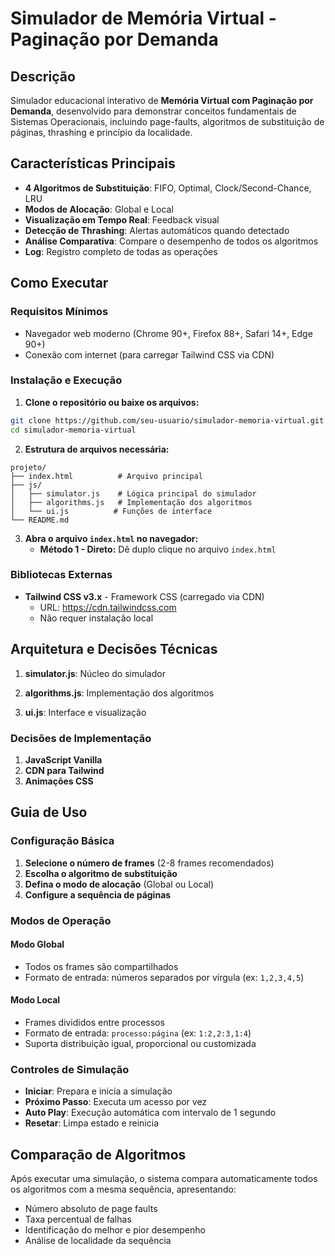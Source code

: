 # Simulador de Memória Virtual - Paginação por Demanda

## Descrição

Simulador educacional interativo de **Memória Virtual com Paginação por Demanda**, desenvolvido para demonstrar conceitos fundamentais de Sistemas Operacionais, incluindo page-faults, algoritmos de substituição de páginas, thrashing e princípio da localidade.

## Características Principais

- **4 Algoritmos de Substituição**: FIFO, Optimal, Clock/Second-Chance, LRU
- **Modos de Alocação**: Global e Local
- **Visualização em Tempo Real**: Feedback visual
- **Detecção de Thrashing**: Alertas automáticos quando detectado
- **Análise Comparativa**: Compare o desempenho de todos os algoritmos
- **Log**: Registro completo de todas as operações


## Como Executar

### Requisitos Mínimos
- Navegador web moderno (Chrome 90+, Firefox 88+, Safari 14+, Edge 90+)
- Conexão com internet (para carregar Tailwind CSS via CDN)

### Instalação e Execução

1. **Clone o repositório ou baixe os arquivos:**
```bash
git clone https://github.com/seu-usuario/simulador-memoria-virtual.git
cd simulador-memoria-virtual
```

2. **Estrutura de arquivos necessária:**
```
projeto/
├── index.html          # Arquivo principal
├── js/
│   ├── simulator.js    # Lógica principal do simulador
│   ├── algorithms.js   # Implementação dos algoritmos
│   └── ui.js          # Funções de interface
└── README.md
```

3. **Abra o arquivo `index.html` no navegador:**
   - **Método 1 - Direto:** Dê duplo clique no arquivo `index.html`

### Bibliotecas Externas
- **Tailwind CSS v3.x** - Framework CSS (carregado via CDN)
  - URL: https://cdn.tailwindcss.com
  - Não requer instalação local

## Arquitetura e Decisões Técnicas

1. **simulator.js**: Núcleo do simulador

2. **algorithms.js**: Implementação dos algoritmos

3. **ui.js**: Interface e visualização


### Decisões de Implementação

1. **JavaScript Vanilla**
2. **CDN para Tailwind**
3. **Animações CSS**

## Guia de Uso

### Configuração Básica

1. **Selecione o número de frames** (2-8 frames recomendados)
2. **Escolha o algoritmo de substituição**
3. **Defina o modo de alocação** (Global ou Local)
4. **Configure a sequência de páginas**

### Modos de Operação

#### Modo Global
- Todos os frames são compartilhados
- Formato de entrada: números separados por vírgula (ex: `1,2,3,4,5`)

#### Modo Local
- Frames divididos entre processos
- Formato de entrada: `processo:página` (ex: `1:2,2:3,1:4`)
- Suporta distribuição igual, proporcional ou customizada

### Controles de Simulação

- **Iniciar**: Prepara e inicia a simulação
- **Próximo Passo**: Executa um acesso por vez
- **Auto Play**: Execução automática com intervalo de 1 segundo
- **Resetar**: Limpa estado e reinicia

## Comparação de Algoritmos

Após executar uma simulação, o sistema compara automaticamente todos os algoritmos com a mesma sequência, apresentando:

- Número absoluto de page faults
- Taxa percentual de falhas
- Identificação do melhor e pior desempenho
- Análise de localidade da sequência
